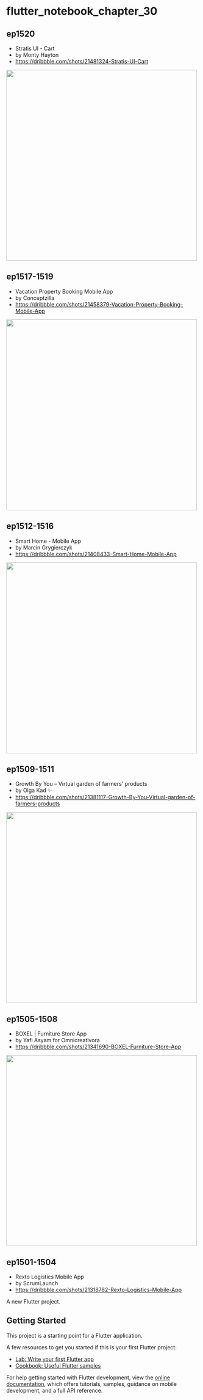 # flutter_notebook_chapter_30

## ep1520

- Stratis UI - Cart
- by Monty Hayton
- https://dribbble.com/shots/21481324-Stratis-UI-Cart

<img src="https://cdn.dribbble.com/userupload/7067758/file/original-cfb79b3ba22ce89813d6835b69e0aafb.png?compress=1&resize=1600x1200" width="500px"/>

## ep1517-1519

- Vacation Property Booking Mobile App
- by Conceptzilla
- https://dribbble.com/shots/21458379-Vacation-Property-Booking-Mobile-App

<img src="https://cdn.dribbble.com/userupload/6994724/file/original-84f8a7591f94b96156c3ec244bc31e83.png?compress=1&resize=1600x1200" width="500px"/>

## ep1512-1516

- Smart Home - Mobile App
- by Marcin Grygierczyk
- https://dribbble.com/shots/21408433-Smart-Home-Mobile-App

<img src="https://cdn.dribbble.com/userupload/6863690/file/original-308003067664e8c14daef6d8b3c8e1e3.png?compress=1&resize=1600x1200" width="500px"/>

## ep1509-1511

- Growth By You – Virtual garden of farmers' products
- by Olga Kad ✨
- https://dribbble.com/shots/21381117-Growth-By-You-Virtual-garden-of-farmers-products

<img src="https://cdn.dribbble.com/userupload/6786404/file/original-6ff43fe2eaad2d49fe7de1ba4cbecf08.png?compress=1&resize=1600x1200" width="500px"/>

## ep1505-1508

- BOXEL | Furniture Store App
- by Yafi Asyam for Omnicreativora
- https://dribbble.com/shots/21341690-BOXEL-Furniture-Store-App

<img src="https://cdn.dribbble.com/userupload/6671383/file/original-5ffb0822620fa6150fb683ad6603d822.png?compress=1&resize=1600x1200" width="500px"/>

## ep1501-1504

- Rexto Logistics Mobile App
- by ScrumLaunch
- https://dribbble.com/shots/21318782-Rexto-Logistics-Mobile-App

A new Flutter project.

## Getting Started

This project is a starting point for a Flutter application.

A few resources to get you started if this is your first Flutter project:

- [Lab: Write your first Flutter app](https://docs.flutter.dev/get-started/codelab)
- [Cookbook: Useful Flutter samples](https://docs.flutter.dev/cookbook)

For help getting started with Flutter development, view the
[online documentation](https://docs.flutter.dev/), which offers tutorials,
samples, guidance on mobile development, and a full API reference.
